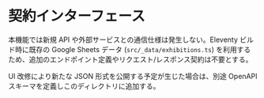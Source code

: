 # 契約インターフェース

本機能では新規 API や外部サービスとの通信仕様は発生しない。Eleventy ビルド時に既存の Google Sheets データ (`src/_data/exhibitions.ts`) を利用するため、追加のエンドポイント定義やリクエスト/レスポンス契約は不要とする。

UI 改修により新たな JSON 形式を公開する予定が生じた場合は、別途 OpenAPI スキーマを定義しこのディレクトリに追加する。
